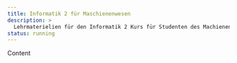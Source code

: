 ```yaml
---
title: Informatik 2 für Maschienenwesen
description: >
  Lehrmaterielien für den Informatik 2 Kurs für Studenten des Machienenwesens
status: running
---
```


Content
